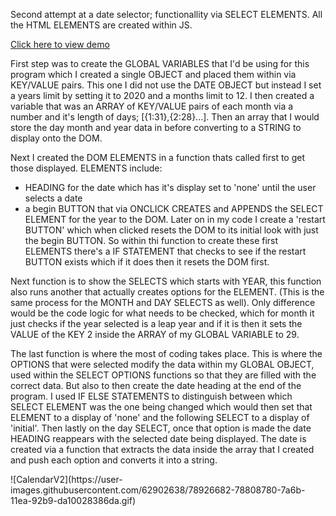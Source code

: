 Second attempt at a date selector; functionallity via SELECT ELEMENTS. All the HTML ELEMENTS are created within JS.

<a href="#demo">Click here to view demo</a>

First step was to create the GLOBAL VARIABLES that I'd be using for this program which I created a single OBJECT and placed them within via KEY/VALUE pairs. This one I did not use the DATE OBJECT but instead I set a years limit by setting it to 2020 and a months limit to 12. I then created a variable that was an ARRAY of KEY/VALUE pairs of each month via a number and it's length of days; [{1:31},{2:28}...]. Then an array that I would store the day month and year data in before converting to a STRING to display onto the DOM.

Next I created the DOM ELEMENTS in a function thats called first to get those displayed. ELEMENTS include:
* HEADING for the date which has it's display set to 'none' until the user selects a date
* a begin BUTTON that via ONCLICK CREATES and APPENDS the SELECT ELEMENT for the year to the DOM.
Later on in my code I create a 'restart BUTTON' which when clicked resets the DOM to its initial look with just the begin BUTTON. So within thi function to create these first ELEMENTS there's a IF STATEMENT that checks to see if the restart BUTTON exists which if it does then it resets the DOM first.

Next function is to show the SELECTS which starts with YEAR, this function also runs another that actually creates options for the ELEMENT. (This is the same process for the MONTH and DAY SELECTS as well). Only difference would be the code logic for what needs to be checked, which for month it just checks if the year selected is a leap year and if it is then it sets the VALUE of the KEY 2 inside the ARRAY of my GLOBAL VARIABLE to 29.

The last function is where the most of coding takes place. This is where the OPTIONS that were selected modify the data within my GLOBAL OBJECT, used within the SELECT OPTIONS functions so that they are filled with the correct data. But also to then create the date heading at the end of the program. I used IF ELSE STATEMENTS to distinguish between which SELECT ELEMENT was the one being changed which would then set that ELEMENT to a display of 'none' and the following SELECT to a display of 'initial'. Then lastly on the day SELECT, once that option is made the date HEADING reappears with the selected date being displayed. The date is created via a function that extracts the data inside the array that I created and push each option and converts it into a string.

<div id="demo">
![CalendarV2](https://user-images.githubusercontent.com/62902638/78926682-78808780-7a6b-11ea-92b9-da10028386da.gif)
</div>